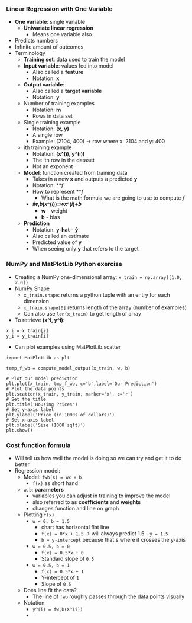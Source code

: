 ### Linear Regression with One Variable
- **One variable**: single variable
	- **Univariate linear regression**
		- Means one variable also
- Predicts numbers
- Infinite amount of outcomes
- Terminology
	- **Training set**: data used to train the model
	- **Input variable**: values fed into model
		- Also called a **feature**
		- Notation: **x**
	- **Output variable**:
		- Also called a **target variable**
		- Notation: **y**
	- Number of training examples
		- Notation: **m**
		- Rows in data set
	- Single training example
		- Notation: **(x, y)**
		- A single row
		- Example: (2104, 400) -> row where x: 2104 and y: 400
	- ith training example
		- Notation: **(x^(i), y^(i))**
		- The ith row in the dataset
		- Not an exponent
	- **Model**: function created from training data
		- Takes in a new **x** and outputs a predicted **y**
		- Notation: ***f*
		- How to represent ***f*
			- What is the math formula we are going to use to compute *f*
		- **𝑓𝑤,𝑏(𝑥^(𝑖))=𝑤𝑥^(𝑖)+𝑏**
			- **w** - weight
			- **b** - bias
	- **Prediction**
		- Notation: **y-hat** - **ŷ**
		- Also called an estimate
		- Predicted value of **y**
		- When seeing only **y** that refers to the target

### NumPy and MatPlotLib Python exercise
- Creating a NumPy one-dimensional array: `x_train = np.array([1.0, 2.0])`
- NumPy Shape
	- `x_train.shape`: returns a python tuple with an entry for each dimension
	- `x_train.shape[0]` returns length of the array (number of examples)
	- Can also use `len(x_train)` to get length of array
- To retrieve **(x^i, y^i)**:
```
x_i = x_train[i]
y_i = y_train[i]
```
- Can plot examples using MatPlotLib.scatter 
```
import MatPlotLib as plt

temp_f_wb = compute_model_output(x_train, w, b)

# Plot our model prediction
plt.plot(x_train, tmp_f_wb, c='b',label='Our Prediction')
# Plot the data points
plt.scatter(x_train, y_train, marker='x', c='r')
# Set the title
plt.title('Housing Prices')
# Set y-axis label
plt.ylabel('Price (in 1000s of dollars)')
# Set x-axis label
plt.xlabel('Size (1000 sqft)')
plt.show()
```

### Cost function formula
- Will tell us how well the model is doing so we can try and get it to do better
- Regression model:
	- Model: `fwb(X) = wx + b`
		- `f(x)` as short hand
	- `w,b`: **parameters**
		- variables you can adjust in training to improve the model
		- also referred to as **coefficients** and **weights**
		- changes function and line on graph
	- Plotting `f(x)`
		- `w = 0, b = 1.5` 
			- chart has horizontal flat line
			- `f(x) = 0*x + 1.5` -> will always predict 1.5 - `ŷ = 1.5`
			- `b = y-intercept` because that's where it crosses the y-axis
		- `w = 0.5, b = 0`
			- `f(x) = 0.5*x + 0`
			- Standard slope of `0.5`
		- `w = 0.5, b = 1`
			- `f(x) = 0.5*x + 1`
			- Y-intercept of `1`
			- Slope of `0.5`
	- Does line fit the data?
		- The line of `fwb` roughly passes through the data points visually
	- Notation
		- `ŷ^(i) = fw,b(X^(i))`
		- 